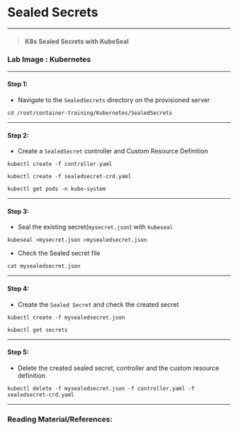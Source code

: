 # **Sealed Secrets**

---

> #### K8s Sealed Secrets with KubeSeal

### **Lab Image : Kubernetes**

---

#### Step 1:

* Navigate to the `SealedSecrets` directory on the provisioned server

```commandline
cd /root/container-training/Kubernetes/SealedSecrets
```

---

#### Step 2:

* Create a `SealedSecret` controller and Custom Resource Definition

```commandline
kubectl create -f controller.yaml
```
```commandline
kubectl create -f sealedsecret-crd.yaml
```
```commandline
kubectl get pods -n kube-system
```

---

#### Step 3:

* Seal the existing secret(`mysecret.json`) with `kubeseal`

```commandline
kubeseal <mysecret.json >mysealedsecret.json
```

* Check the Sealed secret file

```commandline
cat mysealedsecret.json
```

---

#### Step 4:

* Create the `Sealed Secret` and check the created secret

```commandline
kubectl create -f mysealedsecret.json
```
```commandline
kubectl get secrets
```

---

#### Step 5:

* Delete the created sealed secret, controller and the custom resource definition

```commandline
kubectl delete -f mysealedsecret.json -f controller.yaml -f sealedsecret-crd.yaml
```

---

### Reading Material/References:
